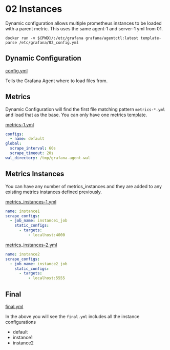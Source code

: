 # 02 Instances

Dynamic configuration allows multiple prometheus instances to be loaded with a parent metric. This uses
the same agent-1 and server-1 yml from 01.

`docker run -v ${PWD}/:/etc/grafana grafana/agentctl:latest template-parse /etc/grafana/02_config.yml`

## Dynamic Configuration

[config.yml](./02_config.yml)

Tells the Grafana Agent where to load files from.

## Metrics

Dynamic Configuration will find the first file matching pattern `metrics-*.yml` and load that as the base. You can only have one metrics template.

[metrics-1.yml](./02_assets/metrics-1.yml)

```yaml
configs:
  - name: default
global:
  scrape_interval: 60s
  scrape_timeout: 20s
wal_directory: /tmp/grafana-agent-wal
```

## Metrics Instances

You can have any number of metrics_instances and they are added to any existing metrics instances defined previously.

[metrics_instances-1.yml](./02_assets/metrics_instances-1.yml)

```yaml
name: instance1
scrape_configs:
  - job_name: instance1_job
    static_configs:
      - targets:
          - localhost:4000
```

[metrics_instances-2.yml](./02_assets/metrics_instances-2.yml)

```yaml
name: instance2
scrape_configs:
  - job_name: instance2_job
    static_configs:
      - targets:
          - localhost:5555
```

## Final

[final.yml](./01_assets/final.yml)

In the above you will see the `final.yml` includes all the instance configurations
- default
- instance1
- instance2

